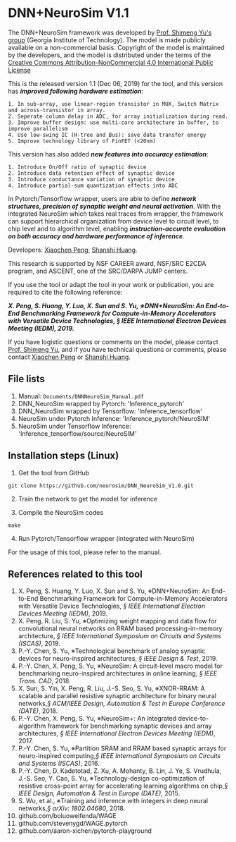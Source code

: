 # DNN+NeuroSim V1.1

The DNN+NeuroSim framework was developed by [Prof. Shimeng Yu's group](https://shimeng.ece.gatech.edu/) (Georgia Institute of Technology). The model is made publicly available on a non-commercial basis. Copyright of the model is maintained by the developers, and the model is distributed under the terms of the [Creative Commons Attribution-NonCommercial 4.0 International Public License](http://creativecommons.org/licenses/by-nc/4.0/legalcode)

This is the released version 1.1 (Dec 06, 2019) for the tool, and this version has **_improved following hardware estimation_**:
```
1. In sub-array, use linear-region transistor in MUX, Switch Matrix and across-transistor in array.
2. Seperate column delay in ADC, for array initialization during read.
3. Improve buffer design: use multi-core architecture in buffer, to improve parallelism
4. Use low-swing IC (H-tree and Bus): save data transfer energy
5. Improve technology library of FinFET (<20nm)
```
This version has also added **_new features into accuracy estimation_**:
```
1. Introduce On/Off ratio of synaptic device
2. Introduce data retention effect of synaptic device
3. Introduce conductance variation of synaptic device
4. Introduce partial-sum quantization effects into ADC
```

In Pytorch/Tensorflow wrapper, users are able to define **_network structures, precision of synaptic weight and neural activation_**. With the integrated NeuroSim which takes real traces from wrapper, the framework can support hierarchical organization from device level to circuit level, to chip level and to algorithm level, enabling **_instruction-accurate evaluation on both accuracy and hardware performance of inference_**.

Developers: [Xiaochen Peng](mailto:xpeng76@gatech.edu), [Shanshi Huang](mailto:shuang406@gatech.edu).

This research is supported by NSF CAREER award, NSF/SRC E2CDA program, and ASCENT, one of the SRC/DARPA JUMP centers.

If you use the tool or adapt the tool in your work or publication, you are required to cite the following reference:

**_X. Peng, S. Huang, Y. Luo, X. Sun and S. Yu, ※DNN+NeuroSim: An End-to-End Benchmarking Framework for Compute-in-Memory Accelerators with Versatile Device Technologies, *§ IEEE International Electron Devices Meeting (IEDM)*, 2019._**

If you have logistic questions or comments on the model, please contact [Prof. Shimeng Yu](mailto:shimeng.yu@ece.gatech.edu), and if you have technical questions or comments, please contact [Xiaochen Peng](mailto:xpeng76@gatech.edu) or [Shanshi Huang](mailto:shuang406@gatech.edu).


## File lists
1. Manual: `Documents/DNNNeuroSim_Manual.pdf`
2. DNN_NeuroSim wrapped by Pytorch: 'Inference_pytorch'
3. DNN_NeuroSim wrapped by Tensorflow: 'Inference_tensorflow'
4. NeuroSim under Pytorch Inference: 'Inference_pytorch/NeuroSIM'
5. NeuroSim under Tensorflow Inference: 'Inference_tensorflow/source/NeuroSIM'


## Installation steps (Linux)
1. Get the tool from GitHub
```
git clone https://github.com/neurosim/DNN_NeuroSim_V1.0.git
```

2. Train the network to get the model for inference

3. Compile the NeuroSim codes
```
make
```

4. Run Pytorch/Tensorflow wrapper (integrated with NeuroSim)


For the usage of this tool, please refer to the manual.


## References related to this tool 
1. X. Peng, S. Huang, Y. Luo, X. Sun and S. Yu, ※DNN+NeuroSim: An End-to-End Benchmarking Framework for Compute-in-Memory Accelerators with Versatile Device Technologies, *§ IEEE International Electron Devices Meeting (IEDM)*, 2019.
2. X. Peng, R. Liu, S. Yu, ※Optimizing weight mapping and data flow for convolutional neural networks on RRAM based processing-in-memory architecture, *§ IEEE International Symposium on Circuits and Systems (ISCAS)*, 2019.
3. P.-Y. Chen, S. Yu, ※Technological benchmark of analog synaptic devices for neuro-inspired architectures, *§ IEEE Design & Test*, 2019.
4. P.-Y. Chen, X. Peng, S. Yu, ※NeuroSim: A circuit-level macro model for benchmarking neuro-inspired architectures in online learning, *§ IEEE Trans. CAD*, 2018.
5. X. Sun, S. Yin, X. Peng, R. Liu, J.-S. Seo, S. Yu, ※XNOR-RRAM: A scalable and parallel resistive synaptic architecture for binary neural networks,*§ ACM/IEEE Design, Automation & Test in Europe Conference (DATE)*, 2018.
6. P.-Y. Chen, X. Peng, S. Yu, ※NeuroSim+: An integrated device-to-algorithm framework for benchmarking synaptic devices and array architectures, *§ IEEE International Electron Devices Meeting (IEDM)*, 2017.
7. P.-Y. Chen, S. Yu, ※Partition SRAM and RRAM based synaptic arrays for neuro-inspired computing,*§ IEEE International Symposium on Circuits and Systems (ISCAS)*, 2016.
8. P.-Y. Chen, D. Kadetotad, Z. Xu, A. Mohanty, B. Lin, J. Ye, S. Vrudhula, J.-S. Seo, Y. Cao, S. Yu, ※Technology-design co-optimization of resistive cross-point array for accelerating learning algorithms on chip,*§ IEEE Design, Automation & Test in Europe (DATE)*, 2015.
9. S. Wu, et al., ※Training and inference with integers in deep neural networks,*§ arXiv: 1802.04680*, 2018.
10. github.com/boluoweifenda/WAGE
11. github.com/stevenygd/WAGE.pytorch
12. github.com/aaron-xichen/pytorch-playground
